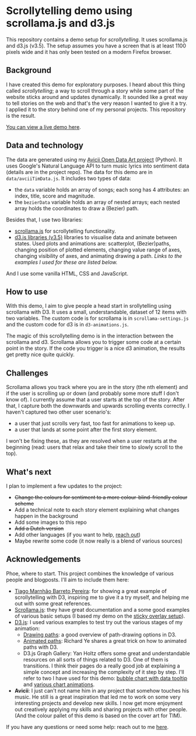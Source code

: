 # Scrollytelling demo using scrollama.js and d3.js
This repository contains a demo setup for *scrollytelling*. It uses scrollama.js and d3.js (v3.5). The setup assumes you have a screen that is at least 1100 pixels wide and it has only been tested on a modern Firefox browser.

## Background

I have created this demo for exploratory purposes. I heard about this thing called *scrollytelling*; a way to scroll through a story while some part of the website sticks around and updates dynamically. It sounded like a great way to tell stories on the web and that's the very reason I wanted to give it a try. I applied it to the story behind one of my personal projects. This repository is the result. 

[You can view a live demo here](http://edriessen.com/app/scrollytelling-demo/).

## Data and technology

The data are generated using my [Avicii Open Data Art project](https://github.com/edriessen/avicii-project) (Python). It uses Google's Natural Language API to turn music lyrics into sentiment data (details are in the project repo). The data for this demo are in `data/avciiTimData.js`. It includes two types of data:

- the `data` variable holds an array of songs; each song has 4 attributes: an index, title, score and magnitude.
- the `bezierData` variable holds an array of nested arrays; each nested array holds the coordinates to draw a (Bezier) path.

Besides that, I use two libraries:

- [scrollama.js](https://pudding.cool/process/introducing-scrollama/) for scrollytelling functionality. 
- [d3.js libraries (v3.5)](https://d3js.org/) libraries to visualise data and animate between states. Used plots and animations are: scatterplot, (Bezier)paths, changing position of plotted elements, changing value range of axes, changing visibility of axes, and animating drawing a path. *Links to the examples I used for these are listed below.* 

And I use some vanilla HTML, CSS and JavaScript.

## How to use

With this demo, I aim to give people a head start in srollytelling using scrollama with D3. It uses a small, understandable, dataset of 12 items with two variables. The custom code is for scrollama is in `scrollama-settings.js` and the custom code for d3 is in `d3-animations.js`. 

The magic of this scrollytelling demo is in the interaction between the scrollama and d3. Scrollama allows you to trigger some code at a certain point in the story. If the code you trigger is a nice d3 animation, the results get pretty nice quite quickly. 

## Challenges

Scrollama allows you track where you are in the story (the nth element) and if the user is scrolling up or down (and probably some more stuff I don't know of). I currently assume that a user starts at the top of the story. After that, I capture both the downwards and upwards scrolling events correctly. I haven't captured two other user scenario's:

- a user that just scrolls very fast, too fast for animations to keep up. 
- a user that lands at some point after the first story element. 

I won't be fixing these, as they are resolved when a user restarts at the beginning (read: users that relax and take their time to slowly scroll to the top).

## What's next

I plan to implement a few updates to the project:

- ~~Change the colours for sentiment to a more colour-blind-friendly colour scheme~~
- Add a technical note to each story element explaining what changes happen in the background
- Add some images to this repo
- ~~Add a Dutch version~~
- Add other languages (if you want to help, [reach out](http://www.edriessen.com/contact/))
- Maybe rewrite some code (it now really is a blend of various sources)

## Acknowledgements

Phoe, where to start. This project combines the knowledge of various people and blogposts. I'll aim to include them here: 

- [Tiago Marnhão Barreto Pereira](https://www.linkedin.com/in/tiagombp/): for showing a great example of scrollytelling with D3, inspiring me to give it a try myself, and helping me out with some great references. 
- [Scrollama.js](https://pudding.cool/process/introducing-scrollama/): they have great documentation and a some good examples of various basic setups (I based my demo on the [sticky overlay setup](https://russellgoldenberg.github.io/scrollama/sticky-overlay/)). 
- [D3.js](https://www.d3-graph-gallery.com/): I used various examples to test try out the various stages of my animation:   
  - [Drawing paths](http://using-d3js.com/05_01_paths.html): a good overview of path-drawing options in D3. 
  - [Animated paths](https://www.yerich.net/blog/bezier-curve-animation-using-d3): Richard Ye shares a great trick on how to animated paths with D3. 
  - D3.js Graph Gallery: Yan Holtz offers some great and understandable resources on all sorts of things related to D3. One of them is transitions. I think their pages do a really good job at explaining a simple concept and increasing the complexity of it step by step. I'll refer to two I have used for this demo: [bubble chart with data tooltip](https://www.d3-graph-gallery.com/graph/bubble_tooltip.html) and [various chart animations](https://www.d3-graph-gallery.com/graph/interactivity_transition.html).
- **Avicii**: I just can't not name him in any project that somehow touches his music. He still is a great inspiration that led me to work on some very interesting projects and develop new skills. I now get more enjoyment out creatively applying my skills and sharing projects with other people. (And the colour pallet of this demo is based on the cover art for TIM).

If you have any questions or need some help: reach out to me [here](http://www.edriessen.com/contact/). 





